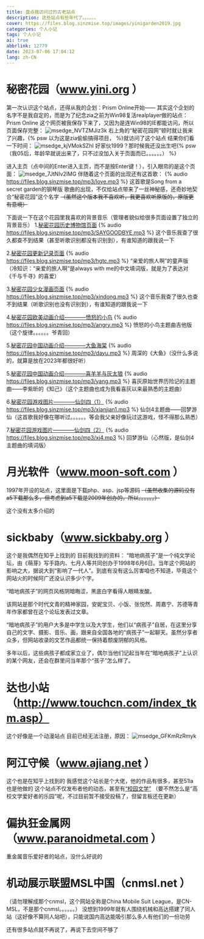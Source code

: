```yaml
---
title: 盘点我访问过的古老站点
description: 这些站点有些年代了。。。。。。
cover: https://files.blog.sinzmise.top/images/yinigarden2019.jpg
categories: 个人小记
tags: 个人小记
ai: true
abbrlink: 12779
date: 2023-07-06 17:04:12
lang: zh-CN
---
```

# 秘密花园（www.yini.org ）
第一次认识这个站点，还得从我的企划：Prism Online开始——
其实这个企划的名字不是我自定的，而是为了纪念zia之前为Win98复活realplayer做的站点：Prism Online
这个网页被我保存下来了，又因为是连Win98的IE都能访问，所以页面保存完整：
![msedge_NVTZMJiz3k](https://jsd.cdn.storisinz.site/gh/SinzMise/picx-images-hosting@master/20230706/msedge_NVTZMJiz3k.3fvqvt9mj420.png)
右上角的“秘密花园网”顿时就让我来了兴趣，{% psw 以为这是zia偷偷搞得项目， %}就访问了这个站点
结果你们看一下时间：
![msedge_kjVMokSZhI](https://jsd.cdn.storisinz.site/gh/SinzMise/picx-images-hosting@master/20230706/msedge_kjVMokSZhI.ur8solbr9c0.webp)
好家伙1999？那时候我还没出生吧{% psw （我05后，年龄早就说出来了，只不过没加入关于页面而已。。。。。。） %}

进入主页（点中间的Enter进入主页，而不是按Enter键！），引入眼帘的是这个页面：
![msedge_7JtNIv2lMG](https://jsd.cdn.storisinz.site/gh/SinzMise/picx-images-hosting@master/20230706/msedge_7JtNIv2lMG.756hl2fhf940.webp)
伴随着这个页面的出现还有这首歌：
{% audio https://files.blog.sinzmise.top/mp3/love.mp3 %}
这首歌是Song from a secret garden的钢琴版
歌曲的出现，不仅给站点带来了一丝神秘感，还奇妙地契合“秘密花园”这个名字
~~（虽然这个版本我不喜欢听，我更喜欢听原版的，原版更有意境）~~

下面说一下在这个花园里我喜欢的背景音乐（管理者貌似给很多页面设置了独立的背景音乐）
1.[秘密花园历史博物馆页面](http://www.yini.org/museum/museum.htm)
{% audio https://files.blog.sinzmise.top/mp3/SAYGOODBYE.mp3 %}
这个音乐我查了很久都查不到结果（甚至听歌识别都没有识别到），有谁知道的跟我说一下

2.[秘密花园更新记录页面](http://www.yini.org/news/news.htm)
{% audio https://files.blog.sinzmise.top/mp3/hgtc.mp3 %}
“亲爱的旅人啊”的童声版（冷知识：“亲爱的旅人啊”是always with me的中文填词版，就是为了表达对《千与千寻》的喜爱）

3.[秘密花园少女漫画页面](http://www.yini.org/girl/index.htm)
{% audio https://files.blog.sinzmise.top/mp3/xindong.mp3 %}
这个音乐我查了很久也查不到结果（听歌识别也没有识别到），有谁知道的跟我说一下

4.[秘密花园欧美动画介绍————愤怒的小鸟](http://www.yini.org/girl/tv/index2.htm)
{% audio https://files.blog.sinzmise.top/mp3/angry.mp3 %}
愤怒的小鸟主题曲吉他版（这个旋律。。。。。。爷青回）

5.[秘密花园中国动画介绍————大鱼海棠](http://www.yini.org/girl/tv/index3.htm)
{% audio https://files.blog.sinzmise.top/mp3/dayu.mp3 %}
周深的《大鱼》（没什么多说的，就算是放在2023年都很好听）

5.[秘密花园中国动画介绍————喜羊羊与灰太狼](http://www.yini.org/girl/tv/index3.htm)
{% audio https://files.blog.sinzmise.top/mp3/yang.mp3 %}
喜灰原始世界历险记的主题曲——李紫昕的《知己》（这个主题曲也成为我看喜灰以来最熟悉的主题曲）

6.[秘密花园游戏图片————仙剑四（1）](http://www.yini.org/girl/games/index.htm)
{% audio https://files.blog.sinzmise.top/mp3/xianjian1.mp3 %}
仙剑4主题曲——回梦游仙（这首歌我好像在哪听过。。。。。。等会我父亲好像玩过这游戏，怪不得那么熟悉）

7.[秘密花园游戏图片————仙剑四（2）](http://www.yini.org/girl/games/index.htm)
{% audio https://files.blog.sinzmise.top/mp3/xj4.mp3 %}
回梦游仙（心然版，是仙剑4主题曲的填词版）

# 月光软件（www.moon-soft.com ）
1997年开设的站点，这里面是下载php、asp、jsp等源码
~~（虽然收集的源码没有a5下载那么多，但考虑到a5下载是2009年创办的，所以。。。。。。）~~

这个没有太多介绍的
# sickbaby（www.sickbaby.org ）
这个是我偶然在知乎上找到的
目前我找到的资料：
“暗地病孩子”是一个纯文学论坛，由《萌芽》写手路内、七月人等共同创办于1998年6月6日。当年这个网站的影响之大，据说大到“影响了一代人”。到底有没有这么厉害咱也不知道，毕竟这个网站火的时候阿广还没认识多少个字。

“暗地病孩子”的网页风格阴暗晦涩，黑底白字看得人眼睛发酸。

该网站是那个时代文青的精神家园，安妮宝贝、小饭、张悦然、周嘉宁、苏德等青年作家都曾在这个论坛发表过文章。

“暗地病孩子”的用户大多是中学生以及大学生，他们以“病孩子”自居，在这里分享自己的文字、摄影、音乐、画，跟来自全国各地的“病孩子”一起聊天。虽然分享者众多，但网站收录的文艺作品都统一保持着颓废阴郁的风格。

多年以后，这些病孩子都成家立业了，偶尔当他们记起当年在“暗地病孩子”上认识的某个网友，还会在群里问当年那个“孩子”怎么样了。
# 达也小站（http://www.touchcn.com/index_tkm.asp）
这个好像是一个动漫站点
目前已经无法注册，原因：
![msedge_GFKmRzRmyk](https://jsd.cdn.storisinz.site/gh/SinzMise/picx-images-hosting@master/20230706/msedge_GFKmRzRmyk.1k4lh0b8hlfk.webp)

# 阿江守候（www.ajiang.net ）
这个也是在知乎上找到的
我感觉这个站长是个大佬，他的作品有很多，甚至51la也是他做的
这个站点不仅发布者他的动态，甚至有[“校园文学”](http://www.ajiang.net/wenxue.htm)
（要不然怎么是“高校文学爱好者的乐园”呢，不过目前暂不接受投稿了，但留言板还在更新）

# 偏执狂金属网（www.paranoidmetal.com ）
重金属音乐爱好者的站点，没什么好说的

# 机动展示联盟MSL中国（cnmsl.net ）
（请勿理解成那个cnmsl，这个网站全称是China Mobile Suit League，是CN-MSL，不是那个cnmsl。。。。。。）
没想到1999年就有人围绕机械和高达搭建了同人站（这好像不算同人站吧），只能说国内高达能吸引那么多人有他们的一份功劳

还有很多站点就不再说了，再说下去空间不够了
